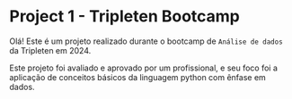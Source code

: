 # Project 1 - Tripleten Bootcamp
 
Olá! Este é um projeto realizado durante o bootcamp de ``Análise de dados`` da Tripleten em 2024.

Este projeto foi avaliado e aprovado por um profissional, e seu foco foi a aplicação de conceitos básicos da linguagem python com ênfase em dados.